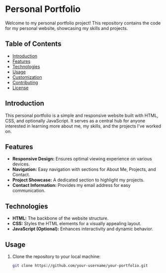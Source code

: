 # Personal Portfolio

Welcome to my personal portfolio project! This repository contains the code for my personal website, showcasing my skills and projects.

## Table of Contents

- [Introduction](#introduction)
- [Features](#features)
- [Technologies](#technologies)
- [Usage](#usage)
- [Customization](#customization)
- [Contributing](#contributing)
- [License](#license)

## Introduction

This personal portfolio is a simple and responsive website built with HTML, CSS, and optionally JavaScript. It serves as a central hub for anyone interested in learning more about me, my skills, and the projects I've worked on.

## Features

- **Responsive Design:** Ensures optimal viewing experience on various devices.
- **Navigation:** Easy navigation with sections for About Me, Projects, and Contact.
- **Project Showcase:** A dedicated section to highlight my projects.
- **Contact Information:** Provides my email address for easy communication.

## Technologies

- **HTML:** The backbone of the website structure.
- **CSS:** Styles the HTML elements for a visually appealing layout.
- **JavaScript (Optional):** Enhances interactivity and dynamic behavior.

## Usage

1. Clone the repository to your local machine:

   ```bash
   git clone https://github.com/your-username/your-portfolio.git

